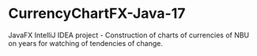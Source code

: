 # CurrencyChartFX-Java-17
JavaFX IntelliJ IDEA project - Construction of charts of currencies of NBU on years for watching of tendencies of change.
